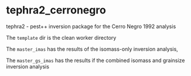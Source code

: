 # tephra2_cerronegro
tephra2 - pest++ inversion package for the Cerro Negro 1992 analysis

The ``template`` dir is the clean worker directory

The ``master_imas`` has the results of the isomass-only inversion analysis, 

The ``master_gs_imas`` has the results if the combined isomass and grainsize inversion analysis
